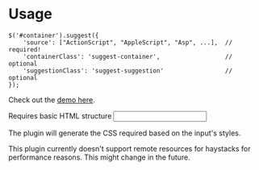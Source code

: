 # Usage
	
	$('#container').suggest({
		'source': ["ActionScript", "AppleScript", "Asp", ...],  // required!
		'containerClass': 'suggest-container',                  // optional
		'suggestionClass': 'suggest-suggestion'                 // optional
	});

Check out the [demo here](http://www.polarblau.com/code/jquery/suggest).
	
Requires basic HTML structure
	<input type="text" name="search" id="search" class="search" />
	
The plugin will generate the CSS required based on the input's styles.
	
This plugin currently doesn't support remote resources for haystacks for performance reasons. This might change in the future.
